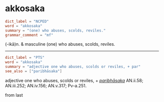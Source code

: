 # akkosaka

``` toml
dict_label = "NCPED"
word = "akkosaka"
summary = "(one) who abuses, scolds, reviles."
grammar_comment = "mf"
```

(\-ikā)n. & masculine (one) who abuses, scolds, reviles.

--------------------

``` toml
dict_label = "PTS"
word = "akkosaka"
summary = "adjective one who abuses, scolds or reviles, + par"
see_also = ["paribhāsaka"]
```

adjective one who abuses, scolds or reviles, \+ *[paribhāsaka](paribhāsaka.md)* AN.ii.58; AN.iii.252; AN.iv.156; AN.v.317; Pv\-a.251.

from last

